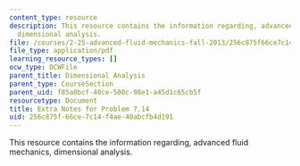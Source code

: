 ```yaml
---
content_type: resource
description: This resource contains the information regarding, advanced fluid mechanics,
  dimensional analysis.
file: /courses/2-25-advanced-fluid-mechanics-fall-2013/256c875f66ce7c14f4ae40abcfb4d191_MIT2_25F13_Shap7.14-ex_no.pdf
file_type: application/pdf
learning_resource_types: []
ocw_type: OCWFile
parent_title: Dimensional Analysis
parent_type: CourseSection
parent_uid: f85a0bcf-40ce-500c-98e1-a45d1c65cb5f
resourcetype: Document
title: Extra Notes for Problem 7.14
uid: 256c875f-66ce-7c14-f4ae-40abcfb4d191
---
```

This resource contains the information regarding, advanced fluid mechanics, dimensional analysis.

